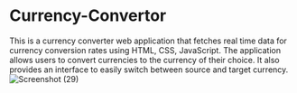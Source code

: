 # Currency-Convertor
This is a currency converter web application that fetches real time data for currency conversion rates using HTML, CSS, JavaScript. The application allows users to convert currencies to the currency of their choice. It also provides an interface to easily switch between source and target currency.
![Screenshot (29)](https://github.com/anjikasingh15/Currency-Convertor/assets/161155380/4b7b662c-5b3e-49a0-8c77-ea981b79d779)
